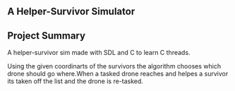 

## A Helper-Survivor Simulator

## Project Summary 
   A helper-survivor sim made with SDL and C to learn C threads.
   
   Using the given coordinarts of the survivors the algorithm chooses which drone should go where.When a tasked drone reaches and helpes a survivor its taken off the list and the drone is re-tasked.

